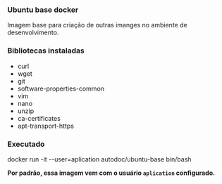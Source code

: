 ### Ubuntu base docker

Imagem base para criação de outras imanges no ambiente de desenvolvimento.

### Bibliotecas instaladas

* curl
* wget
* git
* software-properties-common
* vim
* nano 
* unzip
* ca-certificates
* apt-transport-https

### Executado

docker run -it --user=aplication autodoc/ubuntu-base bin/bash

**Por padrão, essa imagem vem com o usuário `aplication` configurado.**
